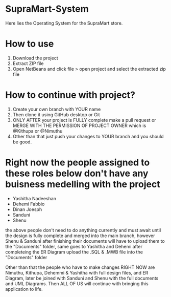 # SupraMart-System
Here lies the Operating System for the SupraMart store.

# How to use
1. Download the project
2. Extract ZIP file
3. Open NetBeans and click file > open project and select the extracted zip file

# How to continue with project?
1. Create your own branch with YOUR name
2. Then clone it using GitHub desktop or Git
3. ONLY AFTER your project is FULLY complete make a pull request or MERGE WITH THE PERMISSION OF PROJECT OWNER which is @Kithupa or @Nimuthu
4. Other than that just push your changes to YOUR branch and you should be good.

# Right now the people assigned to these roles below don't have any buisness medelling with the project
- Yashitha Nadeeshan
- Dehemi Fabbio
- Dinan Joesph
- Sanduni
- Shenu

the above people don't need to do anything currently and must await until the design is fully complete and merged into the main branch, however Shenu & Sanduni after finishing their documents will have to upload them to the "Documents" folder, same goes to Yashitha and Dehemi after completeing the ER Diagram upload the .SQL & .MWB file into the "Documents" folder

Other than that the people who have to make changes RIGHT NOW are Nimuthu, Kithupa, Dehemmi & Yashitha with full design files, and ER Diagram, later be joined with Sanduni and Shenu with the full documents and UML Diagrams. Then ALL OF US will continue with bringing this application to life.
